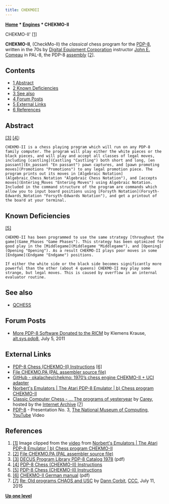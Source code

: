 ```yaml
---
title: CHEKMOII
---
```

**[Home](Home "Home") * [Engines](Engines "Engines") * CHEKMO-II**

[](https://www.youtube.com/watch?time_continue=7&v=Rp4HIC1crS0) CHEKMO-II' <a id="cite-note-1" href="#cite-ref-1">[1]</a>

**CHEKMO-II**, (CheckMo-II)
the *classical* chess program for the [PDP-8](PDP-8 "PDP-8"), written in the 70s by [Digital Equipment Corporation](Digital_Equipment_Corporation "Digital Equipment Corporation") instructor [John E. Comeau](John_E._Comeau "John E. Comeau") in PAL-8, the PDP-8 [assembly](Assembly "Assembly") <a id="cite-note-2" href="#cite-ref-2">[2]</a>.

## Contents

- [1 Abstract](#abstract)
- [2 Known Deficiencies](#known-deficiencies)
- [3 See also](#see-also)
- [4 Forum Posts](#forum-posts)
- [5 External Links](#external-links)
- [6 References](#references)

## Abstract

<a id="cite-note-3" href="#cite-ref-3">[3]</a> <a id="cite-note-4" href="#cite-ref-4">[4]</a>:

```
CHEKMO-II is a chess playing program which will run on any PDP-8 family computer. The program will play either the white pieces or the black pieces, and will play and accept all classes of legal moves, including [castling](Castling "Castling") both short and long, [en passant](En_passant "En passant") pawn captures, and [pawn promoting moves](Promotions "Promotions") to any legal promotion piece. The program prints out its moves in [Algebraic Notation](Algebraic_Chess_Notation "Algebraic Chess Notation"), and [accepts moves](Entering_Moves "Entering Moves") using Algebraic Notation. Included in the command structure of the program are commands which allow you to input board positions using [Forsyth Notation](Forsyth-Edwards_Notation "Forsyth-Edwards Notation"), and get a printout of the board at your terminal. 

```

## Known Deficiencies

<a id="cite-note-5" href="#cite-ref-5">[5]</a>

```
CHEKMO-II has been programmed to use the same strategy [throughout the game](Game_Phases "Game Phases"). This strategy has been optimized for good play in the [Middlegame](Middlegame "Middlegame"), and [Opening](Opening "Opening"). As a result CHEKMO-II plays poor moves in some [Endgame](Endgame "Endgame") positions.

```

```
If either the white side or the black side becomes significantly more powerful than the other (about 4 queens) CHEKMO-II may play some strange, but legal moves. This is caused by overflow in an internal evaluator routine. 

```

## See also

- [QCHESS](QCHESS "QCHESS")

## Forum Posts

- [More PDP-8 Software Donated to the RICM](http://groups.google.com/group/alt.sys.pdp8/msg/9b7216d805221f92) by Klemens Krause, [alt.sys.pdp8](http://groups.google.com/group/alt.sys.pdp8/topics), July 5, 2011

## External Links

- [PDP-8 Chess (CHEKMO-II) Instructions](http://www.pdp8.net/games/chess.shtml) <a id="cite-note-6" href="#cite-ref-6">[6]</a>
- [File CHEKMO.PA (PAL assembler source file)](http://www.pdp8.net/pdp8cgi/os8_html/CHEKMO.PA?act=file;fn=images/misc_dectapes/chekmo_misc.tu56;blk=121,252,0;to=auto)
- [GitHub - okalachev/chekmo: 1970’s chess engine CHEKMO-II + UCI adapter](https://github.com/okalachev/chekmo)
- [Norbert's Emulators | The Atari PDP-8 Emulator | b) Chess program CHEKMO-II](http://members.aon.at/nkehrer/pdp8.html)
- [Classic Computer Chess - ... The programs of yesteryear](http://web.archive.org/web/20071221115817/http://classicchess.googlepages.com/Chess.htm) by [Carey](Carey_Bloodworth "Carey Bloodworth"), hosted by the [Internet Archive](https://en.wikipedia.org/wiki/Internet_Archive) <a id="cite-note-7" href="#cite-ref-7">[7]</a>
- [PDP-8](PDP-8 "PDP-8") - Presentation No. 3, [The National Museum of Computing](https://en.wikipedia.org/wiki/The_National_Museum_of_Computing), [YouTube](https://en.wikipedia.org/wiki/YouTube) Video

## References

1. <a id="cite-ref-1" href="#cite-note-1">[1]</a> Image clipped from the [video](https://www.youtube.com/watch?time_continue=7&v=Rp4HIC1crS0) from [Norbert's Emulators | The Atari PDP-8 Emulator | b) Chess program CHEKMO-II](http://members.aon.at/nkehrer/pdp8.html)
1. <a id="cite-ref-2" href="#cite-note-2">[2]</a> [File CHEKMO.PA (PAL assembler source file)](http://www.pdp8.net/pdp8cgi/os8_html/CHEKMO.PA?act=file;fn=images/misc_dectapes/chekmo_misc.tu56;blk=121,252,0;to=auto)
1. <a id="cite-ref-3" href="#cite-note-3">[3]</a> [DECUS Program Library PDP-8 Catalog 1978](http://www.bitsavers.org/pdf/dec/decus/programCatalogs/DECUS_Catalog_PDP-8_Aug78.pdf) (pdf)
1. <a id="cite-ref-4" href="#cite-note-4">[4]</a> [PDP-8 Chess (CHEKMO-II) Instructions](http://www.pdp8.net/games/chess.shtml)
1. <a id="cite-ref-5" href="#cite-note-5">[5]</a> [PDP-8 Chess (CHEKMO-II) Instructions](http://www.pdp8.net/games/chess.shtml)
1. <a id="cite-ref-6" href="#cite-note-6">[6]</a> [CHEKMO-II German manual](http://www.technikum29.de/de/lernprojekte/schach/Chekmo%20II%20%28deutsch,%20ungekuerzt%29.pdf) (pdf)
1. <a id="cite-ref-7" href="#cite-note-7">[7]</a> [Re: Old programs CHAOS and USC](http://www.talkchess.com/forum/viewtopic.php?t=56938&start=2) by [Dann Corbit](Dann_Corbit "Dann Corbit"), [CCC](CCC "CCC"), July 11, 2015

**[Up one level](Engines "Engines")**

